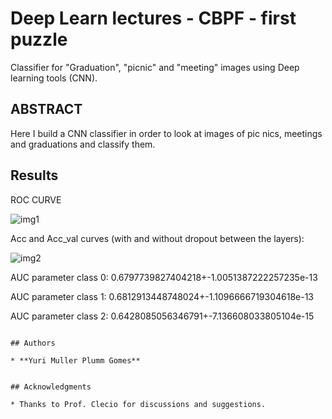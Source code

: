 
# Deep Learn lectures - CBPF - first puzzle

Classifier for "Graduation", "picnic" and "meeting" images using Deep learning tools (CNN).  

## ABSTRACT

Here I build a CNN classifier in order to look at images of pic nics, meetings and graduations and classify them.

## Results

ROC CURVE 

![img1](https://user-images.githubusercontent.com/37218817/46364880-6f7c5200-c64d-11e8-9fa0-ffbf53f30b7d.png)

Acc and Acc_val curves (with and without dropout between the layers):

![img2](https://user-images.githubusercontent.com/37218817/46364913-8622a900-c64d-11e8-80ea-1c4e38f59c03.png)


AUC parameter class 0: 0.6797739827404218+-1.0051387222257235e-13

AUC parameter class 1: 0.6812913448748024+-1.1096666719304618e-13

AUC parameter class 2: 0.6428085056346791+-7.136608033805104e-15

```

## Authors

* **Yuri Muller Plumm Gomes** 


## Acknowledgments

* Thanks to Prof. Clecio for discussions and suggestions. 
